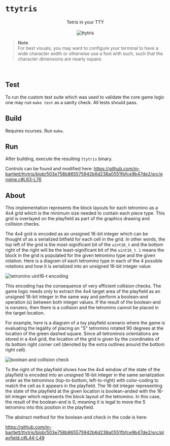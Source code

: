 # `ttytris`

<p align=center>
Tetris in your TTY<br/><br/>
<img title="ttytris" src="https://github.com/m-bartlett/ttytris/assets/85039141/6a9cd61a-177c-4ac3-a464-4ac1086f12e5)">

</p>


>**Note**
><br/>For best visuals, you may want to configure your terminal to have a wide character width or otherwise use a font
>with such, such that the character dimensions are nearly square.
<br/>



## Test

To run the custom test suite which was used to validate the core game logic one may run `make test` as a sanity check. All tests should pass.

## Build

Requires ncurses. Run `make`.

## Run

After building, execute the resulting `ttytris` binary.

Controls can be found and modified here: https://github.com/m-bartlett/ttytris/blob/503e758b865575942b6d238a0551fbfce9b47de2/src/engine.c#L63-L76

## About

This implementation represents the block layouts for each tetromino as a 4x4 grid which is the minimum size needed to contain each piece type. This grid is overlayed on the playfield as part of the graphics drawing and collision checks.

The 4x4 grid is encoded as an unsigned 16-bit integer which can be thought of as a serialized bitfield for each cell in the grid. In other words, the top left of the grid is the most-significant bit of the `uint16_t` and the bottom right of the right will be the least-significant bit of the `uint16_t`. `1` means the block in the grid is populated for the given tetromino type and the given rotation. Here is a diagram of each tetromino type in each of the 4 possible rotations and how it is serialized into an unsigned 16-bit integer value:

![tetromino uint16-t encoding](https://github.com/m-bartlett/ttytris/assets/85039141/a707dd06-f53a-48b1-98ba-9d86c8e49688)

This encoding has the consequence of very efficient collision checks. The game logic needs only to extract the 4x4 target area of the playfield as an unsigned 16-bit integer in the same way and perform a boolean-and operation (`&`) between both integer values. If the result of the boolean-and is nonzero, then there is a collision and the tetromino cannot be placed in the target location.

For example, here is a diagram of a toy playfield scenario where the game is evaluating the legality of placing an "S" tetromino rotated 90 degrees at the location of the green dashed square. Since all tetrominos orientations are stored in a 4x4 grid, the location of the grid is given by the coordinates of its bottom right corner cell (denoted by the extra outlines around the bottom right cell).

![boolean and collision check](https://github.com/m-bartlett/ttytris/assets/85039141/6d33c536-53a8-455d-a4eb-9d32286c7169)

To the right of the playfield shows how the 4x4 window of the state of the playfield is encoded into an unsigned 16-bit integer in the same serialization order as the tetrominos (top-to-bottom, left-to-right) with color-coding to match the cell as it appears in the playfield. The 16-bit integer representing the state of the playfield at the given location is boolean-anded with the 16-bit integer which represents the block layout of the tetromino. In this case, the result of the boolean-and is 0, meaning it is legal to move the S tetromino into this position in the playfield.


The abstract method for the boolean-and check in the code is here:

https://github.com/m-bartlett/ttytris/blob/503e758b865575942b6d238a0551fbfce9b47de2/src/playfield.c#L44-L49
